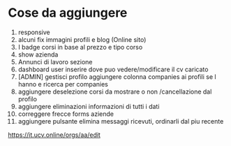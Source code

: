 # Cose da aggiungere

1. responsive
2. alcuni fix immagini profili e blog (Online sito)
3. I badge corsi in base al prezzo e tipo corso 
8. show azienda
9. Annunci di lavoro sezione
10. dashboard user inserire dove puo vedere/modificare il cv caricato
11.  [ADMIN] gestisci profilo aggiungere colonna companies ai profili se l hanno e ricerca per companies
12. aggiungere deselezione corsi da mostrare o non /cancellazione dal profilo
13. aggiungere eliminazioni informazioni di tutti i dati
14. correggere frecce forms aziende
15. aggiungere pulsante elimina messaggi ricevuti, ordinarli dal piu recente


https://it.ucv.online/orgs/aa/edit
